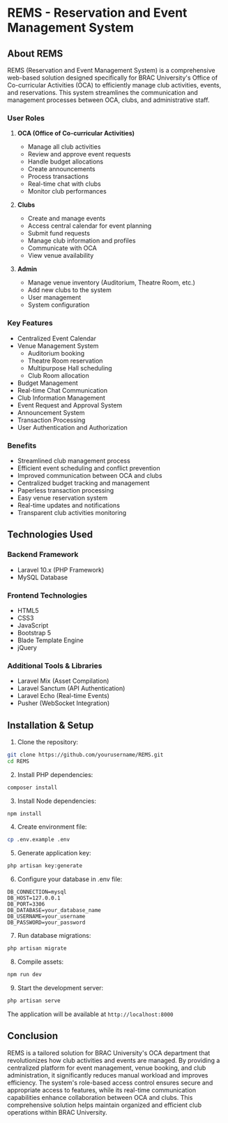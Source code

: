 # REMS - Reservation and Event Management System

## About REMS

REMS (Reservation and Event Management System) is a comprehensive web-based solution designed specifically for BRAC University's Office of Co-curricular Activities (OCA) to efficiently manage club activities, events, and reservations. This system streamlines the communication and management processes between OCA, clubs, and administrative staff.

### User Roles
1. **OCA (Office of Co-curricular Activities)**
   - Manage all club activities
   - Review and approve event requests
   - Handle budget allocations
   - Create announcements
   - Process transactions
   - Real-time chat with clubs
   - Monitor club performances

2. **Clubs**
   - Create and manage events
   - Access central calendar for event planning
   - Submit fund requests
   - Manage club information and profiles
   - Communicate with OCA
   - View venue availability

3. **Admin**
   - Manage venue inventory (Auditorium, Theatre Room, etc.)
   - Add new clubs to the system
   - User management
   - System configuration

### Key Features
- Centralized Event Calendar
- Venue Management System
  - Auditorium booking
  - Theatre Room reservation
  - Multipurpose Hall scheduling
  - Club Room allocation
- Budget Management
- Real-time Chat Communication
- Club Information Management
- Event Request and Approval System
- Announcement System
- Transaction Processing
- User Authentication and Authorization

### Benefits
- Streamlined club management process
- Efficient event scheduling and conflict prevention
- Improved communication between OCA and clubs
- Centralized budget tracking and management
- Paperless transaction processing
- Easy venue reservation system
- Real-time updates and notifications
- Transparent club activities monitoring

## Technologies Used

### Backend Framework
- Laravel 10.x (PHP Framework)
- MySQL Database

### Frontend Technologies
- HTML5
- CSS3
- JavaScript
- Bootstrap 5
- Blade Template Engine
- jQuery

### Additional Tools & Libraries
- Laravel Mix (Asset Compilation)
- Laravel Sanctum (API Authentication)
- Laravel Echo (Real-time Events)
- Pusher (WebSocket Integration)

## Installation & Setup

1. Clone the repository:
```bash
git clone https://github.com/yourusername/REMS.git
cd REMS
```

2. Install PHP dependencies:
```bash
composer install
```

3. Install Node dependencies:
```bash
npm install
```

4. Create environment file:
```bash
cp .env.example .env
```

5. Generate application key:
```bash
php artisan key:generate
```

6. Configure your database in .env file:
```env
DB_CONNECTION=mysql
DB_HOST=127.0.0.1
DB_PORT=3306
DB_DATABASE=your_database_name
DB_USERNAME=your_username
DB_PASSWORD=your_password
```

7. Run database migrations:
```bash
php artisan migrate
```

8. Compile assets:
```bash
npm run dev
```

9. Start the development server:
```bash
php artisan serve
```

The application will be available at `http://localhost:8000`

## Conclusion

REMS is a tailored solution for BRAC University's OCA department that revolutionizes how club activities and events are managed. By providing a centralized platform for event management, venue booking, and club administration, it significantly reduces manual workload and improves efficiency. The system's role-based access control ensures secure and appropriate access to features, while its real-time communication capabilities enhance collaboration between OCA and clubs. This comprehensive solution helps maintain organized and efficient club operations within BRAC University.
